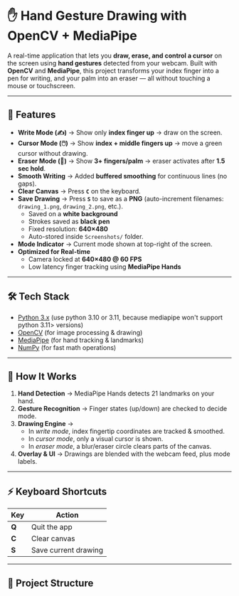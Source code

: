 # ✋ Hand Gesture Drawing with OpenCV + MediaPipe  

A real-time application that lets you **draw, erase, and control a cursor** on the screen using **hand gestures** detected from your webcam. Built with **OpenCV** and **MediaPipe**, this project transforms your index finger into a pen for writing, and your palm into an eraser — all without touching a mouse or touchscreen.  

---

## 🎯 Features  

- **Write Mode (✍️)** → Show only **index finger up** → draw on the screen.  
- **Cursor Mode (🖱️)** → Show **index + middle fingers up** → move a green cursor without drawing.  
- **Eraser Mode (🧽)** → Show **3+ fingers/palm** → eraser activates after **1.5 sec hold**.  
- **Smooth Writing** → Added **buffered smoothing** for continuous lines (no gaps).  
- **Clear Canvas** → Press **`C`** on the keyboard.  
- **Save Drawing** → Press **`S`** to save as a **PNG** (auto-increment filenames: `drawing_1.png`, `drawing_2.png`, etc.).  
  - Saved on a **white background**  
  - Strokes saved as **black pen**  
  - Fixed resolution: **640×480**  
  - Auto-stored inside `Screenshots/` folder.  
- **Mode Indicator** → Current mode shown at top-right of the screen.  
- **Optimized for Real-time**  
  - Camera locked at **640×480 @ 60 FPS**  
  - Low latency finger tracking using **MediaPipe Hands**  

---

## 🛠️ Tech Stack  

- [Python 3.x](https://www.python.org/)  (use python 3.10 or 3.11, because mediapipe won't support python 3.11> versions)
- [OpenCV](https://opencv.org/) (for image processing & drawing)  
- [MediaPipe](https://developers.google.com/mediapipe) (for hand tracking & landmarks)  
- [NumPy](https://numpy.org/) (for fast math operations)  

---

## 🚀 How It Works  

1. **Hand Detection** → MediaPipe Hands detects 21 landmarks on your hand.  
2. **Gesture Recognition** → Finger states (up/down) are checked to decide mode.  
3. **Drawing Engine** →  
   - In *write mode*, index fingertip coordinates are tracked & smoothed.  
   - In *cursor mode*, only a visual cursor is shown.  
   - In *eraser mode*, a blur/eraser circle clears parts of the canvas.  
4. **Overlay & UI** → Drawings are blended with the webcam feed, plus mode labels.  

---

## ⚡ Keyboard Shortcuts  

| Key | Action |
|-----|--------|
| **Q** | Quit the app |
| **C** | Clear canvas |
| **S** | Save current drawing |

---

## 📂 Project Structure  

